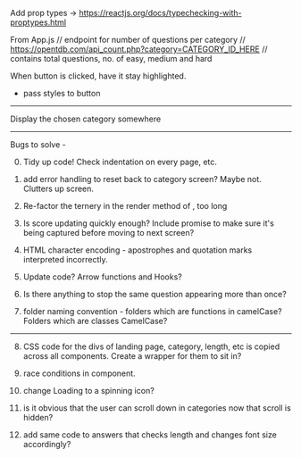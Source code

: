 Add prop types -> https://reactjs.org/docs/typechecking-with-proptypes.html

From App.js
// endpoint for number of questions per category
// https://opentdb.com/api_count.php?category=CATEGORY_ID_HERE
// contains total questions, no. of easy, medium and hard

When button is clicked, have it stay highlighted.
- pass styles to button

***
  Display the chosen category somewhere
***


Bugs to solve - 

0) Tidy up code! Check indentation on every page, etc.

1) add error handling to reset back to category screen? Maybe not. Clutters up screen.
2) Re-factor the ternery in the render method of <Quiz/>, too long 
3) Is score updating quickly enough? Include promise to make sure it's being captured before moving to next screen?
4) HTML character encoding - apostrophes and quotation marks interpreted incorrectly.

5) Update code? Arrow functions and Hooks?

6) Is there anything to stop the same question appearing more than once?
7) folder naming convention - folders which are functions in camelCase? Folders which are classes CamelCase?

***
8) CSS code for the divs of landing page, category, length, etc is copied across all components. Create a wrapper for them to sit in?

9) race conditions in <Category/> component. 
10) change Loading to a spinning icon?

11) is it obvious that the user can scroll down in categories now that scroll is hidden?

12) add same code to answers that checks length and changes font size accordingly?